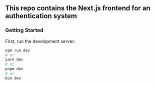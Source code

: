 ## This repo contains the Next.js frontend for an authentication system

### Getting Started

First, run the development server:

```bash
npm run dev
# or
yarn dev
# or
pnpm dev
# or
bun dev
```

